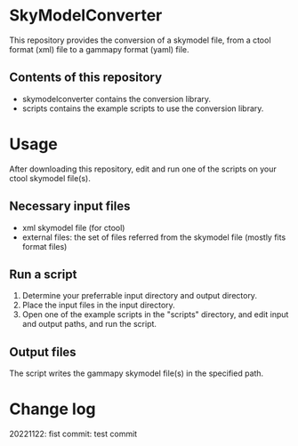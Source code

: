 # SkyModelConverter
This repository provides the conversion of a skymodel file, from a ctool format (xml) file to a gammapy format (yaml) file.

## Contents of this repository
- skymodelconverter
  contains the conversion library.
- scripts
  contains the example scripts to use the conversion library.

# Usage
After downloading this repository, edit and run one of the scripts on your ctool skymodel file(s). 

## Necessary input files
- xml skymodel file (for ctool) 
- external files: the set of files referred from the skymodel file (mostly fits format files)

## Run a script
1. Determine your preferrable input directory and output directory.
2. Place the input files in the input directory. 
3. Open one of the example scripts in the "scripts" directory, and edit input and output paths, and run the script.

## Output files
The script writes the gammapy skymodel file(s) in the specified path.




# Change log

20221122: fist commit: test commit 
